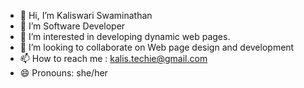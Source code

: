 - 👋 Hi, I’m Kaliswari Swaminathan
- 👀 I’m Software Developer
- 🌱 I’m interested in developing dynamic web pages.
- 💞️ I’m looking to collaborate on Web page design and development
- 📫 How to reach me : kalis.techie@gmail.com
- 😄 Pronouns: she/her

<!---
Kaliswari-Swaminathan/Kaliswari-Swaminathan is a ✨ special ✨ repository because its `README.md` (this file) appears on your GitHub profile.
You can click the Preview link to take a look at your changes.
--->
